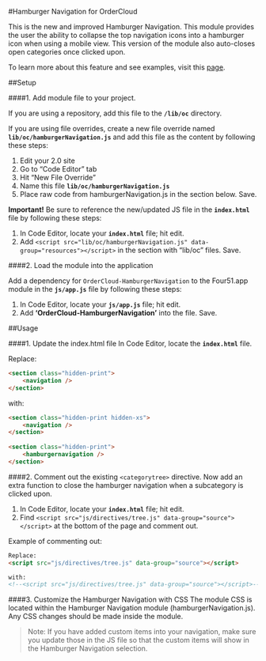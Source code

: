 #Hamburger Navigation for OrderCloud

This is the new and improved Hamburger Navigation. This module provides the user the ability to collapse the top navigation icons into a hamburger icon when using a mobile view. This version of the module also auto-closes open categories once clicked upon. 

To learn more about this feature and see examples, visit this [page](https://volition.four51ordercloud.com/store/product/HamburgerNavigationSubcategories).

##Setup

####1. Add module file to your project.

If you are using a repository, add this file to the **`/lib/oc`** directory.

If you are using file overrides, create a new file override named **`lib/oc/hamburgerNavigation.js`** and add this file as the content by following these steps:

1. Edit your 2.0 site
2. Go to “Code Editor” tab
3. Hit “New File Override”
4. Name this file **`lib/oc/hamburgerNavigation.js`**
5. Place raw code from hamburgerNavigation.js in the section below. Save.

**Important!** Be sure to reference the new/updated JS file in the **`index.html`** file by following these steps:

1. In Code Editor, locate your **`index.html`** file; hit edit.
2. Add `<script src="lib/oc/hamburgerNavigation.js" data-group="resources"></script>` in the section with “lib/oc” files. Save.

####2. Load the module into the application

Add a dependency for `OrderCloud-HamburgerNavigation` to the Four51.app module in the **`js/app.js`** file by following these steps:

1. In Code Editor, locate your **`js/app.js`** file; hit edit.
2. Add **‘OrderCloud-HamburgerNavigation’** into the file. Save.

##Usage

####1. Update the index.html file
In Code Editor, locate the **`index.html`** file.

Replace: 
```html
<section class="hidden-print">
	<navigation />
</section>
```
with: 
```html
<section class="hidden-print hidden-xs">
	<navigation />
</section>
        
<section class="hidden-print">
	<hamburgernavigation />
</section>
```

####2. Comment out the existing `<categorytree>` directive.
Now add an extra function to close the hamburger navigation when a subcategory is clicked upon. 

1. In Code Editor, locate your **`index.html`** file; hit edit.
2. Find `<script src="js/directives/tree.js" data-group="source"></script>` at the bottom of the page and comment out. 

Example of commenting out: 

```html
Replace:
<script src="js/directives/tree.js" data-group="source"></script>

with: 
<!--<script src="js/directives/tree.js" data-group="source"></script>-->
```


####3. Customize the Hamburger Navigation with CSS
The module CSS is located within the Hamburger Navigation module (hamburgerNavigation.js).  Any CSS changes should be made inside the module. 

>Note: If you have added custom items into your navigation, make sure you update those in the JS file so that the custom items will show in the Hamburger Navigation selection. 
